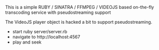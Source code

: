 This is a simple RUBY / SINATRA / FFMPEG / VIDEOJS based on-the-fly transcoding service with pseudostreaming support

The VideoJS player object is hacked a bit to support pseudostreaming.

* start ruby server/server.rb
* navigate to http://localhost:4567
* play and seek
